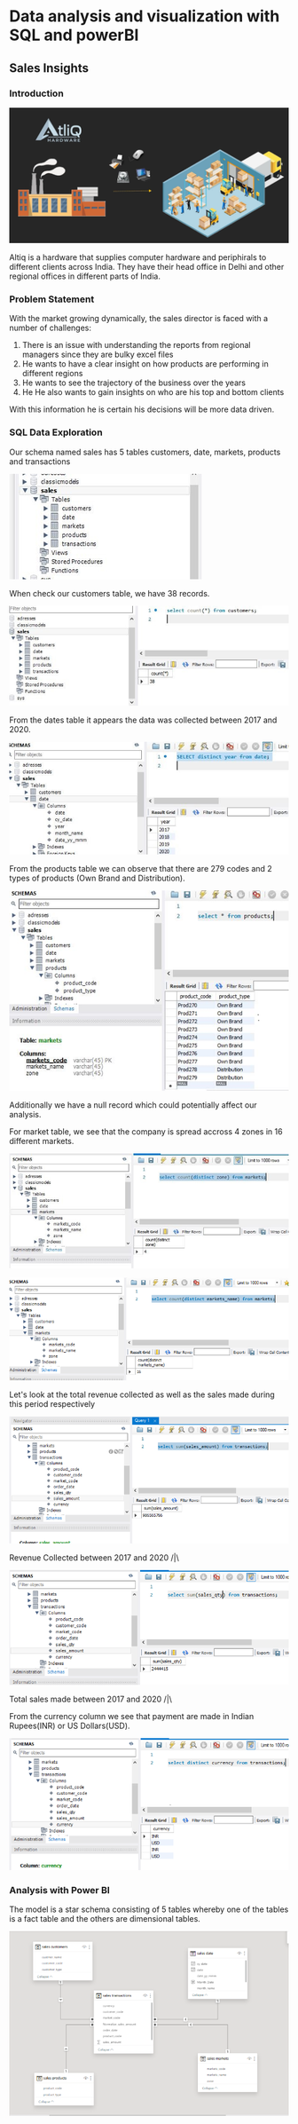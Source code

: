 # Data analysis and visualization with SQL and powerBI

## Sales Insights

### **Introduction**

![Alt Text](https://github.com/WinnieKiarago/Data_Analytics-/blob/main/Data%20Analysis%20-%20Sales%20Insights/intro.png)

Altiq is a hardware that supplies computer hardware and periphirals to different clients across India. They have their head office in Delhi and other regional offices in different parts of India.

### **Problem Statement**

With the market growing dynamically, the sales director is faced with a number of challenges:
1. There is an issue with understanding the reports from regional managers since they are bulky excel files
2. He wants to have a clear insight on how products are performing in different regions
3. He wants to see the trajectory of the business over the years
4. He He also wants to gain insights on who are his top and bottom clients

With this information he is certain his decisions will be more data driven.

### **SQL Data Exploration**

Our schema named sales has 5 tables customers, date, markets, products and transactions

![Alt Text](https://github.com/WinnieKiarago/Data_Analytics-/blob/main/Data%20Analysis%20-%20Sales%20Insights/sales_schema.JPG)

When check our customers table, we have 38 records.

![Alt Text](https://github.com/WinnieKiarago/Data_Analytics-/blob/main/Data%20Analysis%20-%20Sales%20Insights/customers_table.JPG)

From the dates table it appears the data was collected between 2017 and 2020.

![Alt Text](https://github.com/WinnieKiarago/Data_Analytics-/blob/main/Data%20Analysis%20-%20Sales%20Insights/years.JPG)


From the products table we can observe that there are 279 codes and 2 types of products (Own Brand and Distribution).

![Alt Text](https://github.com/WinnieKiarago/Data_Analytics-/blob/main/Data%20Analysis%20-%20Sales%20Insights/products.png)

Additionally we have a null record which could potentially affect our analysis. 


For market table, we see that the company is spread accross 4 zones in 16 different markets.

![Alt Text](https://github.com/WinnieKiarago/Data_Analytics-/blob/main/Data%20Analysis%20-%20Sales%20Insights/market_zones.JPG)

![Alt Text](https://github.com/WinnieKiarago/Data_Analytics-/blob/main/Data%20Analysis%20-%20Sales%20Insights/markets.PNG)

Let's look at the total revenue collected as well as the sales made during this period respectively

![Alt Text](https://github.com/WinnieKiarago/Data_Analytics-/blob/main/Data%20Analysis%20-%20Sales%20Insights/revenue.PNG)

Revenue Collected between 2017 and 2020 /|\



![Alt Text](https://github.com/WinnieKiarago/Data_Analytics-/blob/main/Data%20Analysis%20-%20Sales%20Insights/total_sales.PNG)

Total sales made between 2017 and 2020 /|\

From the currency column we see that payment are made in Indian Rupees(INR) or US Dollars(USD).


![Alt Text](https://github.com/WinnieKiarago/Data_Analytics-/blob/main/Data%20Analysis%20-%20Sales%20Insights/currency.PNG)

### **Analysis with Power BI**


The model is a star schema consisting of 5 tables whereby one of the tables is a fact table and the others are dimensional tables.

![Alt Text](https://github.com/WinnieKiarago/Data_Analytics-/blob/main/Data%20Analysis%20-%20Sales%20Insights/adjusted_topology.png)

